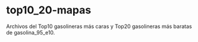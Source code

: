 # top10_20-mapas
Archivos del Top10 gasolineras más caras y Top20 gasolineras más baratas de gasolina_95_e10.
